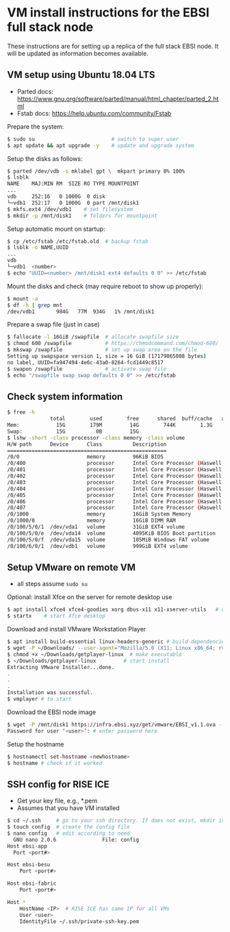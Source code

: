 # VM install instructions for the EBSI full stack node

These instructions are for setting up a replica of the full stack EBSI node. It will be updated as information becomes available.

## VM setup using Ubuntu 18.04 LTS

* Parted docs: https://www.gnu.org/software/parted/manual/html_chapter/parted_2.html
* Fstab docs: https://help.ubuntu.com/community/Fstab


Prepare the system:
```bash
$ sudo su                         # switch to super user
$ apt update && apt upgrade -y    # update and upgrade system
```

Setup the disks as follows:
```bash
$ parted /dev/vdb -s mklabel gpt \  mkpart primary 0% 100%
$ lsblk
NAME    MAJ:MIN RM  SIZE RO TYPE MOUNTPOINT
...
vdb     252:16   0 1000G  0 disk
└─vdb1  252:17   0 1000G  0 part /mnt/disk1
$ mkfs.ext4 /dev/vdb1    # set filesystem
$ mkdir -p /mnt/disk1    # folders for mountpoint
```

Setup automatic mount on startup:
```bash
$ cp /etc/fstab /etc/fstab.old  # backup fstab
$ lsblk -o NAME,UUID
...
vdb
└─vdb1  <number>
$ echo "UUID=<number> /mnt/disk1 ext4 defaults 0 0" >> /etc/fstab
```

Mount the disks and check (may require reboot to show up properly):
```bash
$ mount -a
$ df -h | grep mnt
/dev/vdb1       984G   77M  934G   1% /mnt/disk1
```

Prepare a swap file (just in case)
```bash
$ fallocate -l 16GiB /swapfile  # allocate swapfile size
$ chmod 600 /swapfile           # https://chmodcommand.com/chmod-600/
$ mkswap /swapfile              # set up swap area on the file
Setting up swapspace version 1, size = 16 GiB (17179865088 bytes)
no label, UUID=fa947494-4e6c-43a0-8264-fcd1449c8517
$ swapon /swapfile              # activate swap file
$ echo "/swapfile swap swap defaults 0 0" >> /etc/fstab
```

## Check system information 
```bash
$ free -h
              total        used        free      shared  buff/cache   available
Mem:            15G        179M         14G        744K        1.3G         15G
Swap:           15G          0B         15G
$ lshw -short -class processor -class memory -class volume
H/W path      Device      Class          Description
====================================================
/0/0                      memory         96KiB BIOS
/0/400                    processor      Intel Core Processor (Haswell, no TSX,
/0/401                    processor      Intel Core Processor (Haswell, no TSX,
/0/402                    processor      Intel Core Processor (Haswell, no TSX,
/0/403                    processor      Intel Core Processor (Haswell, no TSX,
/0/404                    processor      Intel Core Processor (Haswell, no TSX,
/0/405                    processor      Intel Core Processor (Haswell, no TSX,
/0/406                    processor      Intel Core Processor (Haswell, no TSX,
/0/407                    processor      Intel Core Processor (Haswell, no TSX,
/0/1000                   memory         16GiB System Memory
/0/1000/0                 memory         16GiB DIMM RAM
/0/100/5/0/1  /dev/vda1   volume         31GiB EXT4 volume
/0/100/5/0/e  /dev/vda14  volume         4095KiB BIOS Boot partition
/0/100/5/0/f  /dev/vda15  volume         105MiB Windows FAT volume
/0/100/6/0/1  /dev/vdb1   volume         999GiB EXT4 volume
```

## Setup VMware on remote VM

* all steps assume `sudo su`

Optional: install Xfce on the server for remote desktop use
```bash
$ apt install xfce4 xfce4-goodies xorg dbus-x11 x11-xserver-utils   # write startx in Terminal using remote desktop
$ startx    # start Xfce desktop
```

Download and install VMware Workstation Player
```bash
$ apt install build-essential linux-headers-generic # build dependencies
$ wget -P ~/Downloads/ --user-agent="Mozilla/5.0 (X11; Linux x86_64; rv:60.0) Gecko/20100101 Firefox/60.0" https://www.vmware.com/go/getplayer-linux
$ chmod +x ~/Downloads/getplayer-linux  # make executable
$ ~/Downloads/getplayer-linux         # start install
Extracting VMware Installer...done.
.
.
.
Installation was successful.
$ vmplayer # to start
```

Download the EBSI node image
```bash
$ wget -P /mnt/disk1 https://infra.ebsi.xyz/get/vmware/EBSI_v1.1.ova --user=<user> --ask-password
Password for user ‘<user>’: # enter password here
```

Setup the hostname
```bash
$ hostnamectl set-hostname <newhostname>
$ hostname # check if it worked
```

## SSH config for RISE ICE

* Get your key file, e.g., \*.pem
* Assumes that you have VM installed

```bash
$ cd ~/.ssh     # go to your ssh directory. If does not exist, mkdir it
$ touch config  # create the config file
$ nano config   # edit according to need
  GNU nano 2.0.6               File: config
Host ebsi-app
  Port <port#>

Host ebsi-besu
	Port <port#>

Host ebsi-fabric
	Port <port#>

Host *
	HostName <IP>  # RISE ICE has same IP for all VMs
	User <user>
	IdentityFile ~/.ssh/private-ssh-key.pem
```
